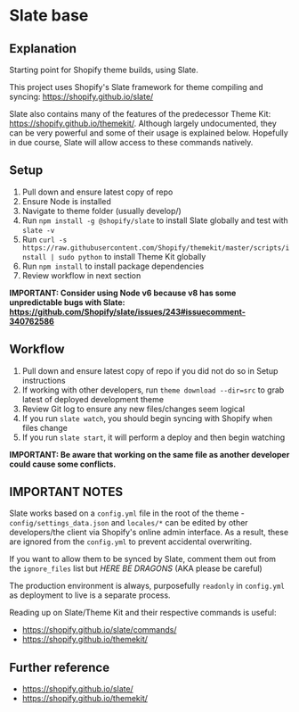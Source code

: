 # Slate base

## Explanation

Starting point for Shopify theme builds, using Slate.

This project uses Shopify's Slate framework for theme compiling and syncing: https://shopify.github.io/slate/

Slate also contains many of the features of the predecessor Theme Kit: https://shopify.github.io/themekit/. Although largely undocumented, they can be very powerful and some of their usage is explained below. Hopefully in due course, Slate will allow access to these commands natively.

## Setup

1. Pull down and ensure latest copy of repo
2. Ensure Node is installed
3. Navigate to theme folder (usually develop/)
4. Run `npm install -g @shopify/slate` to install Slate globally and test with `slate -v`
5. Run `curl -s https://raw.githubusercontent.com/Shopify/themekit/master/scripts/install | sudo python` to install Theme Kit globally
6. Run `npm install` to install package dependencies
7. Review workflow in next section

**IMPORTANT: Consider using Node v6 because v8 has some unpredictable bugs with Slate: https://github.com/Shopify/slate/issues/243#issuecomment-340762586**

## Workflow

1. Pull down and ensure latest copy of repo if you did not do so in Setup instructions
2. If working with other developers, run `theme download --dir=src` to grab latest of deployed development theme
3. Review Git log to ensure any new files/changes seem logical
4. If you run `slate watch`, you should begin syncing with Shopify when files change
5. If you run `slate start`, it will perform a deploy and then begin watching

**IMPORTANT: Be aware that working on the same file as another developer could cause some conflicts.**

## IMPORTANT NOTES

Slate works based on a `config.yml` file in the root of the theme - `config/settings_data.json` and `locales/*` can be edited by other developers/the client via Shopify's online admin interface. As a result, these are ignored from the `config.yml` to prevent accidental overwriting.

If you want to allow them to be synced by Slate, comment them out from the `ignore_files` list but *HERE BE DRAGONS* (AKA please be careful)

The production environment is always, purposefully `readonly` in `config.yml` as deployment to live is a separate process.

Reading up on Slate/Theme Kit and their respective commands is useful:
- https://shopify.github.io/slate/commands/
- https://shopify.github.io/themekit/

## Further reference

- https://shopify.github.io/slate/
- https://shopify.github.io/themekit/
